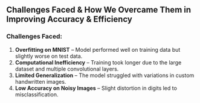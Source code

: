 ## Challenges Faced & How We Overcame Them in Improving Accuracy & Efficiency  

### Challenges Faced:  
1. **Overfitting on MNIST** – Model performed well on training data but slightly worse on test data.  
2. **Computational Inefficiency** – Training took longer due to the large dataset and multiple convolutional layers.  
3. **Limited Generalization** – The model struggled with variations in custom handwritten images.  
4. **Low Accuracy on Noisy Images** – Slight distortion in digits led to misclassification.  




